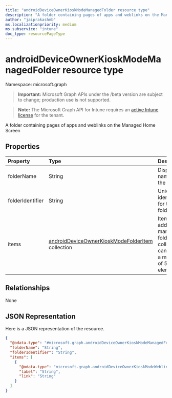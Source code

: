 ```yaml
---
title: "androidDeviceOwnerKioskModeManagedFolder resource type"
description: "A folder containing pages of apps and weblinks on the Managed Home Screen"
author: "jaiprakashmb"
ms.localizationpriority: medium
ms.subservice: "intune"
doc_type: resourcePageType
---
```


# androidDeviceOwnerKioskModeManagedFolder resource type

Namespace: microsoft.graph

> **Important:** Microsoft Graph APIs under the /beta version are subject to change; production use is not supported.

> **Note:** The Microsoft Graph API for Intune requires an [active Intune license](https://go.microsoft.com/fwlink/?linkid=839381) for the tenant.

A folder containing pages of apps and weblinks on the Managed Home Screen

## Properties
|Property|Type|Description|
|:---|:---|:---|
|folderName|String|Display name for the folder|
|folderIdentifier|String|Unique identifier for the folder|
|items|[androidDeviceOwnerKioskModeFolderItem](../resources/intune-deviceconfig-androiddeviceownerkioskmodefolderitem.md) collection|Items to be added to managed folder. This collection can contain a maximum of 500 elements.|

## Relationships
None

## JSON Representation
Here is a JSON representation of the resource.
<!-- {
  "blockType": "resource",
  "@odata.type": "microsoft.graph.androidDeviceOwnerKioskModeManagedFolder"
}
-->
``` json
{
  "@odata.type": "#microsoft.graph.androidDeviceOwnerKioskModeManagedFolder",
  "folderName": "String",
  "folderIdentifier": "String",
  "items": [
    {
      "@odata.type": "microsoft.graph.androidDeviceOwnerKioskModeWeblink",
      "label": "String",
      "link": "String"
    }
  ]
}
```
